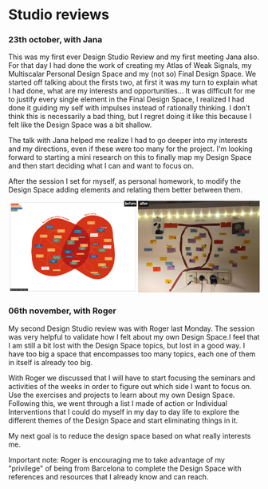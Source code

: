 # **Studio reviews**

### 23th october, with Jana

This was my first ever Design Studio Review and my first meeting Jana also. For that day I had done the work of creating my Atlas of Weak Signals, my Multiscalar Personal Design Space and my (not so) Final Design Space. We started off talking about the firsts two, at first it was my turn to explain what I had done, what are my interests and opportunities... It was difficult for me to justify every single element in the Final Design Space, I realized I had done it guiding my self with impulses instead of rationally thinking. I don't think this is necessarily a bad thing, but I regret doing it like this because I felt like the Design Space was a bit shallow.

The talk with Jana helped me realize I had to go deeper into my interests and my directions, even if these were too many for the project. I'm looking forward to starting a mini research on this to finally map my Design Space and then start deciding what I can and want to focus on.

After the session I set for myself, as personal homework, to modify the Design Space adding elements and relating them better between them.

![](../images/Design%20Studio/BeforeandAfter.png)


### 06th november, with Roger

My second Design Studio review was with Roger last Monday. The session was very helpful to validate how I felt about my own Design Space.I feel that I am still a bit lost with the Design Space topics, but lost in a good way. I have too big a space that encompasses too many topics, each one of them in itself is already too big.

With Roger we discussed that I will have to start focusing the seminars and activities of the weeks in order to figure out which side I want to focus on. Use the exercises and projects to learn about my own Design Space. Following this, we went through a list I made of action or Individual Interventions that I could do myself in my day to day life to explore the different themes of the Design Space and start eliminating things in it.

My next goal is to reduce the design space based on what really interests me.

Important note: Roger is encouraging me to take advantage of my "privilege" of being from Barcelona to complete the Design Space with references and resources that I already know and can reach.